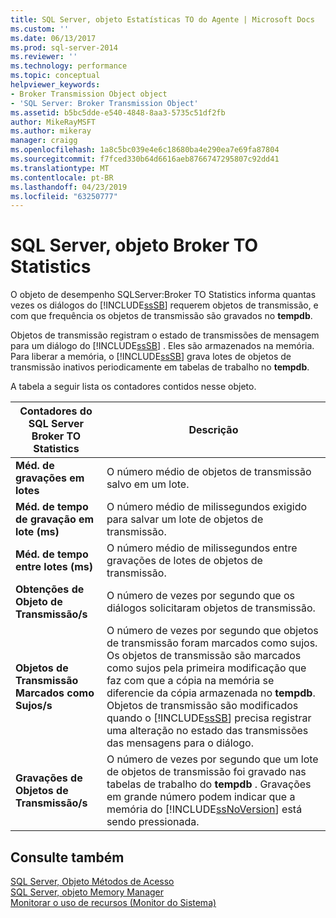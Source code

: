 ```yaml
---
title: SQL Server, objeto Estatísticas TO do Agente | Microsoft Docs
ms.custom: ''
ms.date: 06/13/2017
ms.prod: sql-server-2014
ms.reviewer: ''
ms.technology: performance
ms.topic: conceptual
helpviewer_keywords:
- Broker Transmission Object object
- 'SQL Server: Broker Transmission Object'
ms.assetid: b5bc5dde-e540-4848-8aa3-5735c51df2fb
author: MikeRayMSFT
ms.author: mikeray
manager: craigg
ms.openlocfilehash: 1a8c5bc039e4e6c18680ba4e290ea7e69fa87804
ms.sourcegitcommit: f7fced330b64d6616aeb8766747295807c92dd41
ms.translationtype: MT
ms.contentlocale: pt-BR
ms.lasthandoff: 04/23/2019
ms.locfileid: "63250777"
---
```

# <a name="sql-server-broker-to-statistics-object"></a>SQL Server, objeto Broker TO Statistics
  O objeto de desempenho SQLServer:Broker TO Statistics informa quantas vezes os diálogos do [!INCLUDE[ssSB](../../includes/sssb-md.md)] requerem objetos de transmissão, e com que frequência os objetos de transmissão são gravados no **tempdb**.  
  
 Objetos de transmissão registram o estado de transmissões de mensagem para um diálogo do [!INCLUDE[ssSB](../../includes/sssb-md.md)] . Eles são armazenados na memória. Para liberar a memória, o [!INCLUDE[ssSB](../../includes/sssb-md.md)] grava lotes de objetos de transmissão inativos periodicamente em tabelas de trabalho no **tempdb**.  
  
 A tabela a seguir lista os contadores contidos nesse objeto.  
  
|Contadores do SQL Server Broker TO Statistics|Descrição|  
|----------------------------------------------|-----------------|  
|**Méd. de gravações em lotes**|O número médio de objetos de transmissão salvo em um lote.|  
|**Méd. de tempo de gravação em lote (ms)**|O número médio de milissegundos exigido para salvar um lote de objetos de transmissão.|  
|**Méd. de tempo entre lotes (ms)**|O número médio de milissegundos entre gravações de lotes de objetos de transmissão.|  
|**Obtenções de Objeto de Transmissão/s**|O número de vezes por segundo que os diálogos solicitaram objetos de transmissão.|  
|**Objetos de Transmissão Marcados como Sujos/s**|O número de vezes por segundo que objetos de transmissão foram marcados como sujos. Os objetos de transmissão são marcados como sujos pela primeira modificação que faz com que a cópia na memória se diferencie da cópia armazenada no **tempdb**. Objetos de transmissão são modificados quando o [!INCLUDE[ssSB](../../includes/sssb-md.md)] precisa registrar uma alteração no estado das transmissões das mensagens para o diálogo.|  
|**Gravações de Objetos de Transmissão/s**|O número de vezes por segundo que um lote de objetos de transmissão foi gravado nas tabelas de trabalho do **tempdb** . Gravações em grande número podem indicar que a memória do [!INCLUDE[ssNoVersion](../../includes/ssnoversion-md.md)] está sendo pressionada.|  
  
## <a name="see-also"></a>Consulte também  
 [SQL Server, Objeto Métodos de Acesso](sql-server-access-methods-object.md)   
 [SQL Server, objeto Memory Manager](sql-server-memory-manager-object.md)   
 [Monitorar o uso de recursos &#40;Monitor do Sistema&#41;](monitor-resource-usage-system-monitor.md)  
  
  
